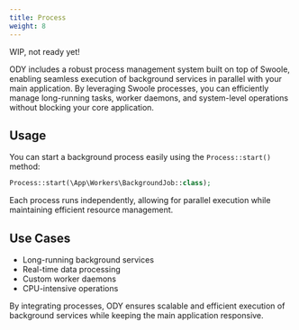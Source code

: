 ```yaml
---
title: Process
weight: 8
---
```

WIP, not ready yet!

ODY includes a robust process management system built on top of Swoole, enabling seamless execution of 
background services in parallel with your main application. By leveraging Swoole processes, you can efficiently manage 
long-running tasks, worker daemons, and system-level operations without blocking your core application.

## Usage

You can start a background process easily using the `Process::start()` method:

```php
Process::start(\App\Workers\BackgroundJob::class);
```

Each process runs independently, allowing for parallel execution while maintaining efficient resource management.

## Use Cases

* Long-running background services
* Real-time data processing
* Custom worker daemons
* CPU-intensive operations

By integrating processes, ODY ensures scalable and efficient execution of background services while keeping the main 
application responsive.